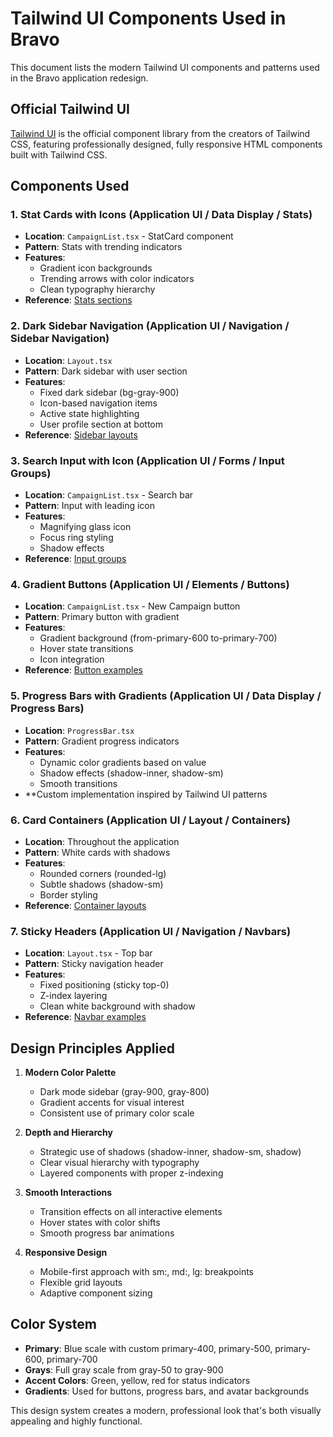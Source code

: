 # Tailwind UI Components Used in Bravo

This document lists the modern Tailwind UI components and patterns used in the Bravo application redesign.

## Official Tailwind UI
[Tailwind UI](https://tailwindui.com/) is the official component library from the creators of Tailwind CSS, featuring professionally designed, fully responsive HTML components built with Tailwind CSS.

## Components Used

### 1. **Stat Cards with Icons** (Application UI / Data Display / Stats)
- **Location**: `CampaignList.tsx` - StatCard component
- **Pattern**: Stats with trending indicators
- **Features**:
  - Gradient icon backgrounds
  - Trending arrows with color indicators
  - Clean typography hierarchy
- **Reference**: [Stats sections](https://tailwindui.com/components/application-ui/data-display/stats)

### 2. **Dark Sidebar Navigation** (Application UI / Navigation / Sidebar Navigation)
- **Location**: `Layout.tsx`
- **Pattern**: Dark sidebar with user section
- **Features**:
  - Fixed dark sidebar (bg-gray-900)
  - Icon-based navigation items
  - Active state highlighting
  - User profile section at bottom
- **Reference**: [Sidebar layouts](https://tailwindui.com/components/application-ui/navigation/sidebar-navigation)

### 3. **Search Input with Icon** (Application UI / Forms / Input Groups)
- **Location**: `CampaignList.tsx` - Search bar
- **Pattern**: Input with leading icon
- **Features**:
  - Magnifying glass icon
  - Focus ring styling
  - Shadow effects
- **Reference**: [Input groups](https://tailwindui.com/components/application-ui/forms/input-groups)

### 4. **Gradient Buttons** (Application UI / Elements / Buttons)
- **Location**: `CampaignList.tsx` - New Campaign button
- **Pattern**: Primary button with gradient
- **Features**:
  - Gradient background (from-primary-600 to-primary-700)
  - Hover state transitions
  - Icon integration
- **Reference**: [Button examples](https://tailwindui.com/components/application-ui/elements/buttons)

### 5. **Progress Bars with Gradients** (Application UI / Data Display / Progress Bars)
- **Location**: `ProgressBar.tsx`
- **Pattern**: Gradient progress indicators
- **Features**:
  - Dynamic color gradients based on value
  - Shadow effects (shadow-inner, shadow-sm)
  - Smooth transitions
- **Custom implementation inspired by Tailwind UI patterns

### 6. **Card Containers** (Application UI / Layout / Containers)
- **Location**: Throughout the application
- **Pattern**: White cards with shadows
- **Features**:
  - Rounded corners (rounded-lg)
  - Subtle shadows (shadow-sm)
  - Border styling
- **Reference**: [Container layouts](https://tailwindui.com/components/application-ui/layout/containers)

### 7. **Sticky Headers** (Application UI / Navigation / Navbars)
- **Location**: `Layout.tsx` - Top bar
- **Pattern**: Sticky navigation header
- **Features**:
  - Fixed positioning (sticky top-0)
  - Z-index layering
  - Clean white background with shadow
- **Reference**: [Navbar examples](https://tailwindui.com/components/application-ui/navigation/navbars)

## Design Principles Applied

1. **Modern Color Palette**
   - Dark mode sidebar (gray-900, gray-800)
   - Gradient accents for visual interest
   - Consistent use of primary color scale

2. **Depth and Hierarchy**
   - Strategic use of shadows (shadow-inner, shadow-sm, shadow)
   - Clear visual hierarchy with typography
   - Layered components with proper z-indexing

3. **Smooth Interactions**
   - Transition effects on all interactive elements
   - Hover states with color shifts
   - Smooth progress bar animations

4. **Responsive Design**
   - Mobile-first approach with sm:, md:, lg: breakpoints
   - Flexible grid layouts
   - Adaptive component sizing

## Color System
- **Primary**: Blue scale with custom primary-400, primary-500, primary-600, primary-700
- **Grays**: Full gray scale from gray-50 to gray-900
- **Accent Colors**: Green, yellow, red for status indicators
- **Gradients**: Used for buttons, progress bars, and avatar backgrounds

This design system creates a modern, professional look that's both visually appealing and highly functional.
